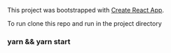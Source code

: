 This project was bootstrapped with [Create React App](https://github.com/facebook/create-react-app).

To run clone this repo and run in the project directory 
### yarn && yarn start

